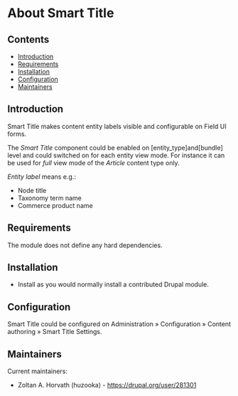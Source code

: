 # About Smart Title

## Contents

 * [Introduction](#introduction)
 * [Requirements](#requirements)
 * [Installation](#installation)
 * [Configuration](#configuration)
 * [Maintainers](#maintainers)

## Introduction

Smart Title makes content entity labels visible and configurable on Field UI
forms.

The _Smart Title_ component could be enabled on [entity_type]and[bundle] level
and could switched on for each entity view mode.
For instance it can be used for _full_ view mode of the _Article_ content type
only.

_Entity label_ means e.g.:
 * Node title
 * Taxonomy term name
 * Commerce product name

## Requirements

The module does not define any hard dependencies.

## Installation

 * Install as you would normally install a contributed Drupal module.

## Configuration

Smart Title could be configured on Administration » Configuration »
Content authoring » Smart Title Settings.

## Maintainers

Current maintainers:

 * Zoltan A. Horvath (huzooka) - https://drupal.org/user/281301
